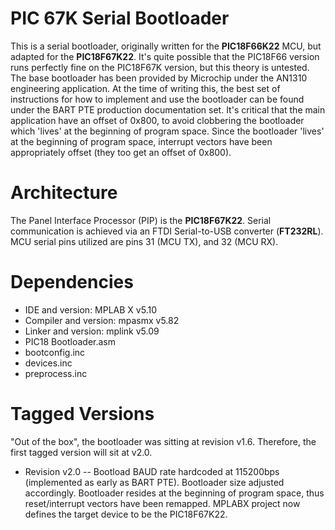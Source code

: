 # PIC 67K Serial Bootloader
This is a serial bootloader, originally written for the **PIC18F66K22** MCU, but adapted for the **PIC18F67K22**.  It's quite possible that the PIC18F66 version runs perfectly fine on the PIC18F67K version, but this theory is untested.  The base bootloader has been provided by Microchip under the AN1310 engineering application.  At the time of writing this, the best set of instructions for how to implement and use the bootloader can be found under the BART PTE production documentation set.  It's critical that the main application have an offset of 0x800, to avoid clobbering the bootloader which 'lives' at the beginning of program space.  Since the bootloader 'lives' at the beginning of program space, interrupt vectors have been appropriately offset (they too get an offset of 0x800).  

# Architecture
The Panel Interface Processor (PIP) is the **PIC18F67K22**.  Serial communication is achieved via an FTDI Serial-to-USB converter (**FT232RL**). MCU serial pins utilized are pins 31 (MCU TX), and 32 (MCU RX).    

# Dependencies
* IDE and version: MPLAB X v5.10
* Compiler and version: mpasmx v5.82
* Linker and version: mplink v5.09
* PIC18 Bootloader.asm
* bootconfig.inc
* devices.inc
* preprocess.inc

# Tagged Versions 
"Out of the box", the bootloader was sitting at revision v1.6.  Therefore, the first tagged version will sit at v2.0.     

* Revision v2.0 -- Bootload BAUD rate hardcoded at 115200bps (implemented as early as BART PTE).  Bootloader size adjusted accordingly.  Bootloader resides at the beginning of program space, thus reset/interrupt vectors have been remapped.  MPLABX project now defines the target device to be the PIC18F67K22.    